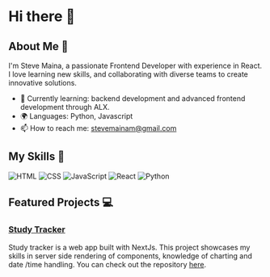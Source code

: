 # Hi there 👋 

## About Me 🚀

I'm Steve Maina, a passionate Frontend Developer with experience in React. I love learning new skills, and collaborating with diverse teams to create innovative solutions.

- 🌱 Currently learning: backend development and advanced frontend development through ALX.
- 🌍 Languages: Python, Javascript
- 📫 How to reach me: stevemainam@gmail.com

## My Skills 🧠

![HTML](https://img.shields.io/badge/-HTML-E34F26?style=flat-square&logo=html5&logoColor=white)
![CSS](https://img.shields.io/badge/-CSS-1572B6?style=flat-square&logo=css3&logoColor=white)
![JavaScript](https://img.shields.io/badge/-JavaScript-F7DF1E?style=flat-square&logo=javascript&logoColor=black)
![React](https://img.shields.io/badge/-React-61DAFB?style=flat-square&logo=react&logoColor=black)
![Python](https://img.shields.io/badge/Python-FFD43B?style=flat-square&logo=python&logoColor=blue)

## Featured Projects 💻

### [Study Tracker](https://github.com/steve-maina/study-tracker)

Study tracker is a web app built with NextJs. This project showcases my skills in server side rendering of components, knowledge of charting and date /time handling. You can check out the repository [here](https://github.com/steve-maina/study-tracker).




